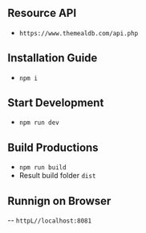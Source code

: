 ## Resource API
- `https://www.themealdb.com/api.php`
## Installation Guide
- `npm i`

## Start Development
- `npm run dev`
## Build Productions
- `npm run build`
-  Result build folder `dist`

## Runnign on Browser
-- `httpL//localhost:8081`
